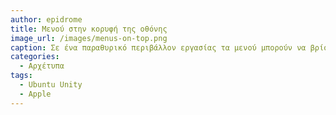```yaml
---
author: epidrome
title: Μενού στην κορυφή της οθόνης 
image_url: /images/menus-on-top.png
caption: Σε ένα παραθυρικό περιβάλλον εργασίας τα μενού μπορούν να βρίσκονται στην κορυφή της οθόνης, με αυτήν την επιλογή να είναι αντικειμενικά περισσότερο εργονομική προς τον χρήστη, χωρίς όμως να έχει κερδίσει την αντίστοιχη αποδοχή στην αγορά, αν και ήταν η πρώτη σχεδίαση που έγινε διαθέσιμη εμπορικά με τον Apple Macintosh.
categories:
  - Αρχέτυπα
tags:
  - Ubuntu Unity
  - Apple
---
```

